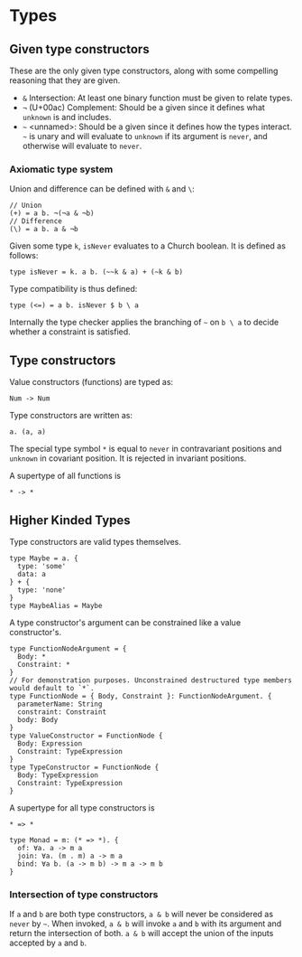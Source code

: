 # Types

## Given type constructors
These are the only given type constructors, along with some compelling reasoning
that they are given.

- `&` Intersection: At least one binary function must be given to relate types.
- `¬` (U+00ac) Complement: Should be a given since it defines what `unknown` is and includes.
- `~` \<unnamed>: Should be a given since it defines how the types interact. `~` is unary and will evaluate to `unknown` if its argument is `never`, and otherwise will evaluate to `never`.

### Axiomatic type system

Union and difference can be defined with `&` and `\`:
```
// Union
(+) = a b. ¬(¬a & ¬b)
// Difference
(\) = a b. a & ¬b
```

Given some type `k`, `isNever` evaluates to a Church boolean. It is defined as follows:
```
type isNever = k. a b. (~~k & a) + (~k & b)
```

Type compatibility is thus defined:
```
type (<=) = a b. isNever $ b \ a
```

Internally the type checker applies the branching of `~` on `b \ a` to decide
whether a constraint is satisfied.

## Type constructors
Value constructors (functions) are typed as:
```
Num -> Num
```

Type constructors are written as:
```
a. (a, a)
```

The special type symbol `*` is equal to `never` in contravariant positions and `unknown` in covariant position.
It is rejected in invariant positions.

A supertype of all functions is
```
* -> *
```

## Higher Kinded Types
Type constructors are valid types themselves.
```
type Maybe = a. {
  type: 'some'
  data: a
} + {
  type: 'none'
}
type MaybeAlias = Maybe
```

A type constructor's argument can be constrained like a value constructor's.
```
type FunctionNodeArgument = {
  Body: *
  Constraint: *
}
// For demonstration purposes. Unconstrained destructured type members would default to `*`.
type FunctionNode = { Body, Constraint }: FunctionNodeArgument. {
  parameterName: String
  constraint: Constraint
  body: Body
}
type ValueConstructor = FunctionNode {
  Body: Expression
  Constraint: TypeExpression
}
type TypeConstructor = FunctionNode {
  Body: TypeExpression
  Constraint: TypeExpression
}
```

A supertype for all type constructors is
```
* => *
```

```
type Monad = m: (* => *). {
  of: ∀a. a -> m a
  join: ∀a. (m . m) a -> m a
  bind: ∀a b. (a -> m b) -> m a -> m b
}
```

### Intersection of type constructors
If `a` and `b` are both type constructors, `a & b` will never be considered as
`never` by `~`. When invoked, `a & b` will invoke `a` and `b` with its argument
and return the intersection of both. `a & b` will accept the union of the inputs
accepted by `a` and `b`.
